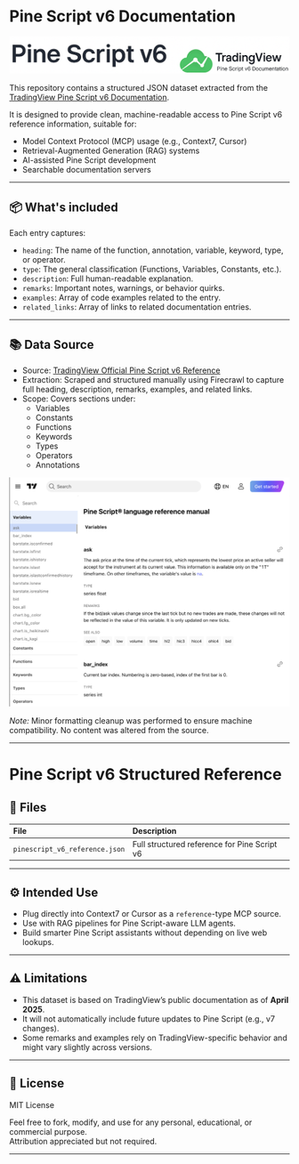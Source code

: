 # Pine Script v6 Documentation

<p align="center">
  <img src="./preview/banner.png" alt="Pine Script v6 Structured Reference Banner" width="800"/>
</p>


This repository contains a structured JSON dataset extracted from the [TradingView Pine Script v6 Documentation](https://www.tradingview.com/pine-script-reference/v6/).

It is designed to provide clean, machine-readable access to Pine Script v6 reference information, suitable for:

- Model Context Protocol (MCP) usage (e.g., Context7, Cursor)
- Retrieval-Augmented Generation (RAG) systems
- AI-assisted Pine Script development
- Searchable documentation servers

---

## 📦 What's included

Each entry captures:

- `heading`: The name of the function, annotation, variable, keyword, type, or operator.
- `type`: The general classification (Functions, Variables, Constants, etc.).
- `description`: Full human-readable explanation.
- `remarks`: Important notes, warnings, or behavior quirks.
- `examples`: Array of code examples related to the entry.
- `related_links`: Array of links to related documentation entries.

---

## 📚 Data Source

- Source: [TradingView Official Pine Script v6 Reference](https://www.tradingview.com/pine-script-reference/v6/)
- Extraction: Scraped and structured manually using Firecrawl to capture full heading, description, remarks, examples, and related links.
- Scope: Covers sections under:
  - Variables
  - Constants
  - Functions
  - Keywords
  - Types
  - Operators
  - Annotations


<p align="center">
  <img src="./preview/tradingviewdoc.png" alt="TradingView Pine Script Documentation Screenshot" width="700"/>
</p>

*Note:* Minor formatting cleanup was performed to ensure machine compatibility. No content was altered from the source.

---
# Pine Script v6 Structured Reference

## 📁 Files

| File | Description |
|:-----|:------------|
| `pinescript_v6_reference.json` | Full structured reference for Pine Script v6 |

---

## ⚙️ Intended Use

- Plug directly into Context7 or Cursor as a `reference`-type MCP source.
- Use with RAG pipelines for Pine Script-aware LLM agents.
- Build smarter Pine Script assistants without depending on live web lookups.

---

## ⚠️ Limitations

- This dataset is based on TradingView’s public documentation as of **April 2025**.
- It will not automatically include future updates to Pine Script (e.g., v7 changes).
- Some remarks and examples rely on TradingView-specific behavior and might vary slightly across versions.

---

## 📜 License

MIT License

Feel free to fork, modify, and use for any personal, educational, or commercial purpose.  
Attribution appreciated but not required.

---
